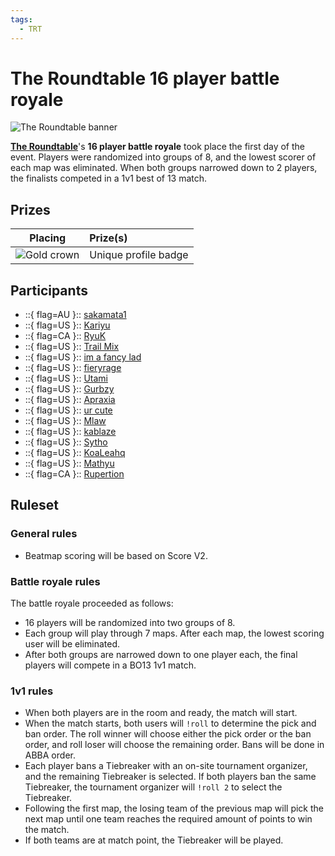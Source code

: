 ```yaml
---
tags:
  - TRT
---
```


# The Roundtable 16 player battle royale

![The Roundtable banner](/wiki/shared/news/2022-07-08-the-roundtable/roundtable_banner.png)

[**The Roundtable**](/wiki/Tournaments/The_Roundtable)'s **16 player battle royale** took place the first day of the event. Players were randomized into groups of 8, and the lowest scorer of each map was eliminated. When both groups narrowed down to 2 players, the finalists competed in a 1v1 best of 13 match.

## Prizes

| Placing | Prize(s) |
| :-: | :-- |
| ![Gold crown](/wiki/shared/crown-gold.png "1st place") | Unique profile badge |

## Participants

- ::{ flag=AU }:: [sakamata1](https://osu.ppy.sh/users/7562902)
- ::{ flag=US }:: [Kariyu](https://osu.ppy.sh/users/4733121)
- ::{ flag=CA }:: [RyuK](https://osu.ppy.sh/users/6304246)
- ::{ flag=US }:: [Trail Mix](https://osu.ppy.sh/users/3328742)
- ::{ flag=US }:: [im a fancy lad](https://osu.ppy.sh/users/4908650)
- ::{ flag=US }:: [fieryrage](https://osu.ppy.sh/users/3533958)
- ::{ flag=US }:: [Utami](https://osu.ppy.sh/users/7512553)
- ::{ flag=US }:: [Gurbzy](https://osu.ppy.sh/users/12970596)
- ::{ flag=US }:: [Apraxia](https://osu.ppy.sh/users/4194445)
- ::{ flag=US }:: [ur cute](https://osu.ppy.sh/users/9993348)
- ::{ flag=US }:: [Mlaw](https://osu.ppy.sh/users/3126596)
- ::{ flag=US }:: [kablaze](https://osu.ppy.sh/users/3043603)
- ::{ flag=US }:: [Sytho](https://osu.ppy.sh/users/4175698)
- ::{ flag=US }:: [KoaLeahq](https://osu.ppy.sh/users/4321876)
- ::{ flag=US }:: [Mathyu](https://osu.ppy.sh/users/6303313)
- ::{ flag=CA }:: [Rupertion](https://osu.ppy.sh/users/5774823)

## Ruleset

### General rules

- Beatmap scoring will be based on Score V2.

### Battle royale rules

The battle royale proceeded as follows:

- 16 players will be randomized into two groups of 8.
- Each group will play through 7 maps. After each map, the lowest scoring user will be eliminated.
- After both groups are narrowed down to one player each, the final players will compete in a BO13 1v1 match.

### 1v1 rules

- When both players are in the room and ready, the match will start.
- When the match starts, both users will `!roll` to determine the pick and ban order. The roll winner will choose either the pick order or the ban order, and roll loser will choose the remaining order. Bans will be done in ABBA order.
- Each player bans a Tiebreaker with an on-site tournament organizer, and the remaining Tiebreaker is selected. If both players ban the same Tiebreaker, the tournament organizer will `!roll 2` to select the Tiebreaker.
- Following the first map, the losing team of the previous map will pick the next map until one team reaches the required amount of points to win the match.
- If both teams are at match point, the Tiebreaker will be played.

